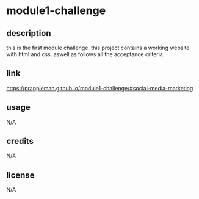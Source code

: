 # module1-challenge
## description
this is the first module challenge. this project contains a working website with html and css. aswell as follows all the acceptance criteria.
## link
https://prappleman.github.io/module1-challenge/#social-media-marketing
## usage
N/A
## credits
N/A
## license
N/A
